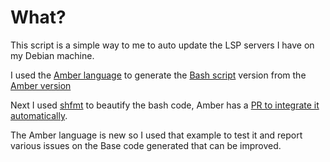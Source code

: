 # What?

This script is a simple way to me to auto update the LSP servers I have on my Debian machine.

I used the [Amber language](https://amber-lang.com) to generate the [Bash script](https://github.com/Mte90/My-Scripts/blob/master/dev/lsp-installer/install.sh) version from the [Amber version](https://github.com/Mte90/My-Scripts/blob/master/dev/lsp-installer/install.ab)

Next I used [shfmt](https://github.com/mvdan/sh) to beautify the bash code, Amber has a [PR to integrate it automatically](https://github.com/Ph0enixKM/Amber/pull/128).

The Amber language is new so I used that example to test it and report various issues on the Base code generated that can be improved.
